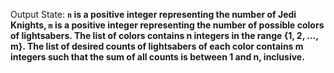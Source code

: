 Output State: **`n` is a positive integer representing the number of Jedi Knights, `m` is a positive integer representing the number of possible colors of lightsabers. The list of colors contains n integers in the range {1, 2, ..., m}. The list of desired counts of lightsabers of each color contains m integers such that the sum of all counts is between 1 and n, inclusive.**